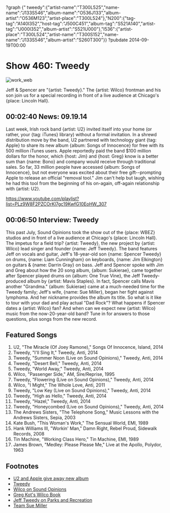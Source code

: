 ?graph {" tweedy":{"artist-name":"T300L525","name-name":"J133S546","album-name":"O536J133","album-artist":"O536M123","artist-place":"T300L524"},"N200":{"tag-tag":"A140I352","host-tag":"J500C451","album-tag":"S521A140","artist-tag":"U000I352","album-artist":"S521U000"},"I536":{"artist-place":"T300L524","artist-name":"T300S152","name-name":"J133S546","album-artist":"S260T300"}}
?pubdate 2014-09-19T00:00

# Show 460: Tweedy
![work_web](http://static.soundopinions.org/images/2014/tweedy_web.jpg)

Jeff & Spencer are "{artist: Tweedy}." The {artist: Wilco} frontman and his son join us for a special recording in front of a live audience at Chicago's {place: Lincoln Hall}. 


## 00:02:40 News: 09.19.14

Last week, Irish rock band {artist: U2} invited itself into your home (or rather, your {tag: iTunes} library) without a formal invitation. In a shrewd distribution move by the band, U2 partnered with technology giant {tag: Apple} to share its new album {album: Songs of Innocence} for free with its 500 million iTunes users. Apple reportedly paid the band $100 million dollars for the honor, which {host: Jim} and {host: Greg} know is a better sum than {name: Bono} and company would receive through traditional sales. So far, 33 million people have accessed {album: Songs of Innocence}, but not everyone was excited about their free gift--prompting Apple to release an official "removal tool." Jim can't help but laugh, wishing he had this tool from the beginning of his on-again, off-again relationship with {artist: U2}.

https://www.youtube.com/playlist?list=PLz9W8F2PZCOrKl7gc19KwfG10EoHW_307

## 00:06:50 Interview: Tweedy
This past July, Sound Opinions took the show out of the {place: WBEZ} studios and in front of a live audience at Chicago's {place: Lincoln Hall}. The impetus for a field trip? {artist: Tweedy}, the new project by {artist: Wilco} lead singer and founder {name: Jeff Tweedy}. The band features Jeff on vocals and guitar, Jeff's 18-year-old son {name: Spencer Tweedy} on drums, {name: Liam Cunningham} on keyboards, {name: Jim Elkington} on guitars & {name: Darrin Gray} on bass. Jeff and Spencer spoke with Jim and Greg about how the 20 song album, {album: Sukierae}, came together after Spencer played drums on {album: One True Vine}, the Jeff Tweedy-produced album by {artist: Mavis Staples}. In fact, Spencer calls Mavis another "Grandma." {album: Sukierae} came at a much-needed time for the Tweedy family; Jeff's wife, {name: Sue Miller}, began her fight against lymphoma. And her nickname provides the album its title. So what is it like to tour with your dad and play actual "Dad Rock"? What happens if Spencer dates a {artist: Wilco} fan? And when can we expect new {artist: Wilco} music from the now-20-year-old band? Tune in for answers to those questions, plus songs from the new record.

## Featured Songs
1. U2, "The Miracle (Of Joey Ramone)," Songs Of Innocence, Island, 2014
1. Tweedy, "I'll Sing It," Tweedy, Anti, 2014
1. Tweedy, "Summer Noon (Live on Sound Opinions)," Tweedy, Anti, 2014
1. Tweedy, "Desert Bell," Tweedy, Anti, 2014
1. Tweedy, "World Away," Tweedy, Anti, 2014
1. Wilco, "Passenger Side," AM, Sire/Reprise, 1995
1. Tweedy, "Flowering (Live on Sound Opinions)," Tweedy, Anti, 2014
1. Wilco, "I Might," The Whole Love, Anti, 2011
1. Tweedy, "Low Key (Live on Sound Opinions)," Tweedy, Anti, 2014
1. Tweedy, "High as Hello," Tweedy, Anti, 2014
1. Tweedy, "Hazel," Tweedy, Anti, 2014 
1. Tweedy, "Honeycombed (Live on Sound Opinions)," Tweedy, Anti, 2014
1. The Andrews Sisters, "The Telephone Song," Music Lessons with the Andrews Sisters, Sepia, 2003 
1. Kate Bush, "This Woman's Work," The Sensual World, EMI, 1989
1. Hank Williams III, "Workin' Man," Damn Right, Rebel Proud, Sidewalk Records, 2008 
1. Tin Machine, "Working Class Hero," Tin Machine, EMI, 1989 
1. James Brown, "Medley: Please Please Me," Live at the Apollo, Polydor, 1963 

## Footnotes
- [U2 and Apple give away new album](http://www.wired.com/2014/09/apples-devious-u2-album-giveaway-even-worse-spam/)
- [Tweedy](http://wilcoworld.net/#!/exclusive-tweedy-7-single-available-now-at-independent-record-stores/)
- [Wilco on Sound Opinions](http://www.soundopinions.org/show/77)
- [Greg Kot's Wilco Book](http://www.wilcobook.com/)
- [Jeff Tweedy on Parks and Recreation](http://www.stereogum.com/1675172/watch-jeff-tweedy-on-parks-and-recreation/video/)
- [Team Sue Miller](http://pages.lightthenight.org/il/ChicagoL14/TeamSusanMillerTweedy)
